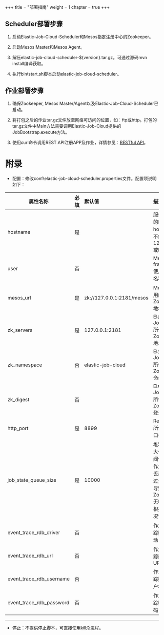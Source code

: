 +++
title = "部署指南"
weight = 1
chapter = true
+++

## Scheduler部署步骤

1. 启动Elastic-Job-Cloud-Scheduler和Mesos指定注册中心的Zookeeper。

2. 启动Mesos Master和Mesos Agent。

3. 解压elastic-job-cloud-scheduler-${version}.tar.gz。可通过源码mvn install编译获取。

4. 执行bin\start.sh脚本启动elastic-job-cloud-scheduler。

## 作业部署步骤

1. 确保Zookeeper, Mesos Master/Agent以及Elastic-Job-Cloud-Scheduler已启动。

2. 将打包之后的作业tar.gz文件放至网络可访问的位置，如：ftp或http。打包的tar.gz文件中Main方法需要调用Elastic-Job-Cloud提供的JobBootstrap.execute方法。

3. 使用curl命令调用REST API注册APP及作业，详情参见：[RESTful API](/02-guide/cloud-restful-api)。

# 附录

* 配置：修改conf\elastic-job-cloud-scheduler.properties文件。配置项说明如下：

| 属性名称                          | 必填     | 默认值                      | 描述                                                                                        |
| -------------------------------- |:--------|:----------------------------|:-------------------------------------------------------------------------------------------|
| hostname                         | 是    |                             | 服务器真实的IP或hostname，不能是127.0.0.1或localhost                                   |
| user                             | 否      |                             | Mesos framework使用的用户名称                                                              |
| mesos_url                        | 是    | zk://127.0.0.1:2181/mesos   | Mesos所使用的Zookeeper地址                                                               |
| zk_servers                       | 是    | 127.0.0.1:2181              | Elastic-Job-Cloud所使用的Zookeeper地址                                                   |
| zk_namespace                     | 否      | elastic-job-cloud           | Elastic-Job-Cloud所使用的Zookeeper命名空间                                                |
| zk_digest                        | 否      |                             | Elastic-Job-Cloud所使用的Zookeeper登录凭证                                                |
| http_port                        | 是    | 8899                        | Restful API所使用的端口号                                                                   |
| job_state_queue_size             | 是    | 10000                       | 堆积作业最大值, 超过此阀值的堆积作业将直接丢弃。阀值过大可能会导致Zookeeper无响应，应根据实测情况调整  |
| event_trace_rdb_driver           | 否      |                             | 作业事件追踪数据库驱动                                                                         |
| event_trace_rdb_url              | 否      |                             | 作业事件追踪数据库URL                                                                         |
| event_trace_rdb_username         | 否      |                             | 作业事件追踪数据库用户名                                                                       |
| event_trace_rdb_password         | 否      |                             | 作业事件追踪数据库密码                                                                         |

***

* 停止：不提供停止脚本，可直接使用kill杀进程。
